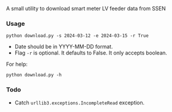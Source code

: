 A small utility to download smart meter LV feeder data from SSEN

### Usage

`python download.py -s 2024-03-12 -e 2024-03-15 -r True`

- Date should be in YYYY-MM-DD format.
- Flag `-r` is optional. It defaults to False. It only accepts boolean.

For help:

`python download.py -h`

### Todo
- Catch `urllib3.exceptions.IncompleteRead` exception.